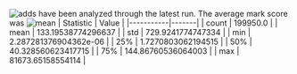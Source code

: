 ![adds](https://img.shields.io/badge/199950-addresses-yellow) have been analyzed through the latest run.
The average mark score was ![mean](https://img.shields.io/badge/~-133-yellow)
| Statistic | Value |
|-----------|-------|
| count | 199950.0 |
| mean | 133.19538774296637 |
| std | 729.9241774747334 |
| min | 2.287281376904362e-06 |
| 25% | 1.7270803062194515 |
| 50% | 40.328560623417715 |
| 75% | 144.86760536064003 |
| max | 81673.65158554114 |
